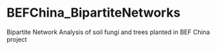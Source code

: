# BEFChina_BipartiteNetworks
Bipartite Network Analysis of soil fungi and trees planted in BEF China project 
